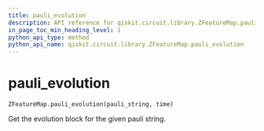 ```yaml
---
title: pauli_evolution
description: API reference for qiskit.circuit.library.ZFeatureMap.pauli_evolution
in_page_toc_min_heading_level: 1
python_api_type: method
python_api_name: qiskit.circuit.library.ZFeatureMap.pauli_evolution
---
```


# pauli\_evolution

<span id="qiskit.circuit.library.ZFeatureMap.pauli_evolution" />

`ZFeatureMap.pauli_evolution(pauli_string, time)`

Get the evolution block for the given pauli string.

